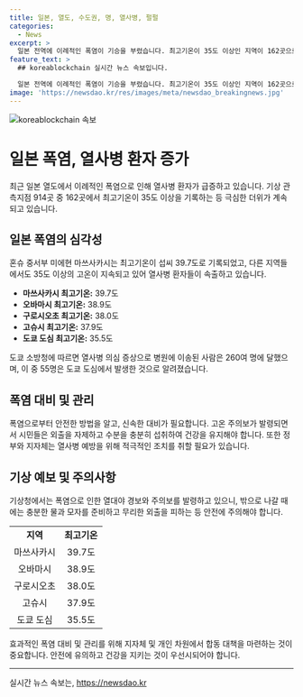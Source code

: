```yaml
---
title: 일본, 열도, 수도권, 명, 열사병, 펄펄
categories:
  - News
excerpt: >
  일본 전역에 이례적인 폭염이 기승을 부렸습니다. 최고기온이 35도 이상인 지역이 162곳으로, 열사병 환자가 속출했습니다. 도쿄를 포함한 각지에서 열사병 의심자가 병원으로 이송되는 등 심각한 상황입니다. 폭염으로 인한 사망사고도 우려되는 가운데, 더 많은 조치와 주의가 요구됩니다.
feature_text: >
  ## koreablockchain 실시간 뉴스 속보입니다.

  일본 전역에 이례적인 폭염이 기승을 부렸습니다. 최고기온이 35도 이상인 지역이 162곳으로, 열사병 환자가 속출했습니다. 도쿄를 포함한 각지에서 열사병 의심자가 병원으로 이송되는 등 심각한 상황입니다. 폭염으로 인한 사망사고도 우려되는 가운데, 더 많은 조치와 주의가 요구됩니다.
image: 'https://newsdao.kr/res/images/meta/newsdao_breakingnews.jpg'
---
```


<p><img src="https://newsdao.kr/res/images/meta/newsdao_breakingnews.jpg" alt="koreablockchain 속보" /></p>

<h1>일본 폭염, 열사병 환자 증가</h1>

<p data-ke-size="size16">최근 일본 열도에서 이례적인 폭염으로 인해 열사병 환자가 급증하고 있습니다. 기상 관측지점 914곳 중 162곳에서 최고기온이 35도 이상을 기록하는 등 극심한 더위가 계속되고 있습니다.</p>

<h2 data-ke-size="size26">일본 폭염의 심각성</h2>

<p data-ke-size="size16">혼슈 중서부 미에현 마쓰사카시는 최고기온이 섭씨 39.7도로 기록되었고, 다른 지역들에서도 35도 이상의 고온이 지속되고 있어 열사병 환자들이 속출하고 있습니다.</p>

<ul>
  <li><b>마쓰사카시 최고기온:</b> 39.7도</li>
  <li><b>오바마시 최고기온:</b> 38.9도</li>
  <li><b>구로시오초 최고기온:</b> 38.0도</li>
  <li><b>고슈시 최고기온:</b> 37.9도</li>
  <li><b>도쿄 도심 최고기온:</b> 35.5도</li>
</ul>

<p data-ke-size="size16">도쿄 소방청에 따르면 열사병 의심 증상으로 병원에 이송된 사람은 260여 명에 달했으며, 이 중 55명은 도쿄 도심에서 발생한 것으로 알려졌습니다.</p>

<h2 data-ke-size="size26">폭염 대비 및 관리</h2>

<p data-ke-size="size16">폭염으로부터 안전한 방법을 알고, 신속한 대비가 필요합니다. 고온 주의보가 발령되면서 시민들은 외출을 자제하고 수분을 충분히 섭취하여 건강을 유지해야 합니다. 또한 정부와 지자체는 열사병 예방을 위해 적극적인 조치를 취할 필요가 있습니다.</p>

<h2 data-ke-size="size26">기상 예보 및 주의사항</h2>

<p data-ke-size="size16">기상청에서는 폭염으로 인한 열대야 경보와 주의보를 발령하고 있으니, 밖으로 나갈 때에는 충분한 물과 모자를 준비하고 무리한 외출을 피하는 등 안전에 주의해야 합니다.</p>

<table>
  <tr>
    <td style="text-align: center; height: 17px;"><b>지역</b></td>
    <td style="text-align: center; height: 17px;"><b>최고기온</b></td>
  </tr>
  <tr>
    <td style="text-align: center; height: 17px;">마쓰사카시</td>
    <td style="text-align: center; height: 17px;">39.7도</td>
  </tr>
  <tr>
    <td style="text-align: center; height: 17px;">오바마시</td>
    <td style="text-align: center; height: 17px;">38.9도</td>
  </tr>
  <tr>
    <td style="text-align: center; height: 17px;">구로시오초</td>
    <td style="text-align: center; height: 17px;">38.0도</td>
  </tr>
  <tr>
    <td style="text-align: center; height: 17px;">고슈시</td>
    <td style="text-align: center; height: 17px;">37.9도</td>
  </tr>
  <tr>
    <td style="text-align: center; height: 17px;">도쿄 도심</td>
    <td style="text-align: center; height: 17px;">35.5도</td>
  </tr>
</table>

<p data-ke-size="size16">효과적인 폭염 대비 및 관리를 위해 지자체 및 개인 차원에서 합동 대책을 마련하는 것이 중요합니다. 안전에 유의하고 건강을 지키는 것이 우선시되어야 합니다.</p>

<hr>
실시간 뉴스 속보는, <a href="https://newsdao.kr" rel="dofollow">https://newsdao.kr</a>


